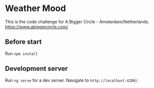 # Weather Mood

This is the code challenge for A Bigger Circle - Amsterdam/Netherlands.
https://www.abiggercircle.com/

## Before start

Run `npm install`

## Development server

Run `ng serve` for a dev server. Navigate to `http://localhost:4200/`.

